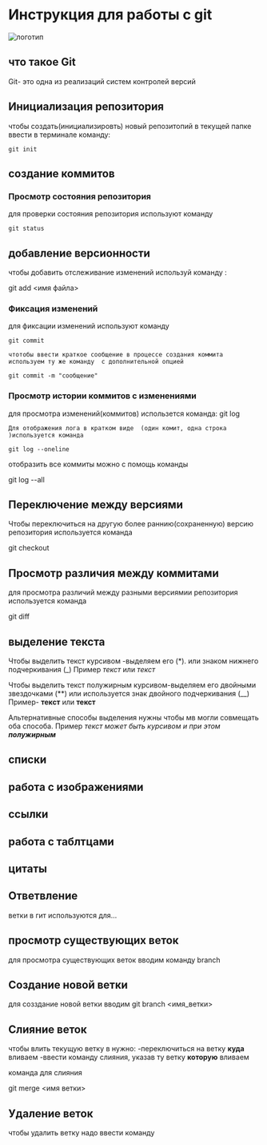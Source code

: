 # **Инструкция для работы с git**

![логотип](geak.jpg)
## что такое Git

Git- это одна из реализаций систем контролей версий

## Инициализация  репозитория

чтобы создать(инициализировть) новый  репозитопий в текущей папке ввести в терминале команду:

    git init

## создание коммитов    

### Просмотр состояния репозитория

для проверки состояния репозитория используют команду 

    git status

## добавление версионности

чтобы добавить отслеживание изменений  используй команду : 

git add <имя файла>

### Фиксация изменений 

для фиксации изменений используют команду 

    git commit

    чтотобы ввести краткое сообщение в процессе создания коммита используем ту же команду  с дополнительной опцией
    
    git commit -m "сообщение"

### Просмотр истории коммитов с изменениями

для просмотра изменений(коммитов) использется команда:
    git log

    Для отображения лога в кратком виде  (один комит, одна строка )используется команда

    git log --oneline

отобразить все коммиты можно с помощь команды

git log --all

## Переключение между версиями

Чтобы переключиться на другую более раннию(сохраненную) версию репозитория используется команда

git checkout 

## Просмотр различия между коммитами

для просмотра различий между разными версиямии репозитория используется команда

git diff

## выделение текста

Чтобы выделить текст курсивом -выделяем его (*). или знаком нижнего подчеркивания (_) Пример *текст* или  _текст_

Чтобы выделить текст полужирным курсивом-выделяем его двойными звездочками (**) или используется знак двойного подчеркивания (__) Пример- **текст** или __текст__

Альтернативные способы выделения нужны чтобы мв могли совмещать оба способа. Пример _текст может быть курсивом и при этом **полужирным**_

## списки

## работа с изображениями

## ссылки

## работа с таблтцами

## цитаты 

## Ответвление

ветки в гит используются для...

## просмотр существующих веток

для просмотра существующих веток вводим команду branch

## Создание новой ветки

для созздание новой ветки вводим git branch <имя_ветки>

## Слияние веток

чтобы влить текущую ветку в нужно: 
-переключиться на ветку **куда** вливаем
-ввести команду слияния, указав ту ветку **которую** вливаем

команда для слияния

git merge <имя ветки>

## Удаление веток

 чтобы удалить ветку надо ввести команду